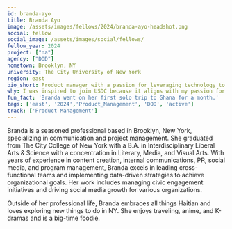 ```yaml
---
id: branda-ayo
title: Branda Ayo
image: /assets/images/fellows/2024/branda-ayo-headshot.png
social: fellow
social_image: /assets/images/social/fellows/
fellow_year: 2024
project: ["na"]
agency: ["DOD"]
hometown: Brooklyn, NY
university: The City University of New York
region: east
bio_short: Product manager with a passion for leveraging technology to solve real-world problems and make a significant impact on a national scale
why: I was inspired to join USDC because it aligns with my passion for leveraging technology to solve real-world problems and my desire to make a significant impact on a national scale. My background as a communications professional and program manager has shown me the transformative power of digital solutions in public services, and I am eager to deepen my expertise in this area through the U.S. Digital Corps fellowship 
fun_fact: 'Branda went on her first solo trip to Ghana for a month.'
tags: ['east', '2024','Product_Management', 'DOD', 'active']
track: ['Product Management']
---
```


Branda is a seasoned professional based in Brooklyn, New York, specializing in communication and project management. She graduated from The City College of New York with a B.A. in Interdisciplinary Liberal Arts & Science with a concentration in Literary, Media, and Visual Arts. With years of experience in content creation, internal communications, PR, social media, and program management, Branda excels in leading cross-functional teams and implementing data-driven strategies to achieve organizational goals. Her work includes managing civic engagement initiatives and driving social media growth for various organizations.

Outside of her professional life, Branda embraces all things Haitian and loves exploring new things to do in NY. She enjoys traveling, anime, and K-dramas and is a big-time foodie.